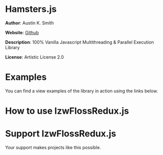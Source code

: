 # Hamsters.js

**Author**: Austin K. Smith

**Website**: [Github](https://github.com/austinksmith/lzwFlossRedux.js)

**Description**: 100% Vanilla Javascript Multithreading & Parallel Execution Library

**License**: Artistic License 2.0

# Examples

You can find a view examples of the library in action using the links below.



# How to use lzwFlossRedux.js




# Support lzwFlossRedux.js

Your support makes projects like this possible.
